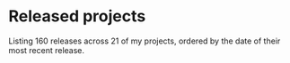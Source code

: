 # Released projects

Listing <!-- releases_count starts -->160<!-- releases_count ends --> releases across <!-- project_count starts -->21<!-- project_count ends --> of my projects, ordered by the date of their most recent release.

<!-- recent_releases starts -->

<!-- recent_releases ends -->
